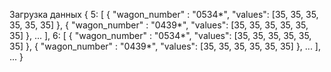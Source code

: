 Загрузка данных 
{
    5: [
        {
            "wagon_number" : "0534*",
            "values": [35, 35, 35, 35, 35, 35]
        },
        {
            "wagon_number" : "0439*",
            "values": [35, 35, 35, 35, 35, 35]
        },
        ...
    ],
    6: [
        {
            "wagon_number" : "0534*",
            "values": [35, 35, 35, 35, 35, 35]
        },
        {
            "wagon_number" : "0439*",
            "values": [35, 35, 35, 35, 35, 35]
        },
        ...
    ],
    ...
}